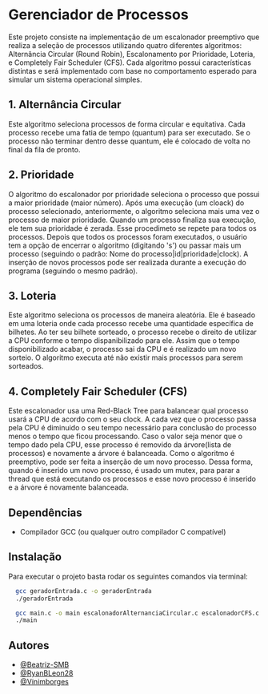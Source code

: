 
# Gerenciador de Processos

Este projeto consiste na implementação de um escalonador preemptivo que realiza a seleção de processos utilizando quatro diferentes algoritmos: Alternância Circular (Round Robin), Escalonamento por Prioridade, Loteria, e Completely Fair Scheduler (CFS). Cada algoritmo possui características distintas e será implementado com base no comportamento esperado para simular um sistema operacional simples.




## 1. Alternância Circular

Este algoritmo seleciona processos de forma circular e equitativa. Cada processo recebe uma fatia de tempo (quantum) para ser executado. Se o processo não terminar dentro desse quantum, ele é colocado de volta no final da fila de pronto.


## 2. Prioridade

O algoritmo do escalonador por prioridade seleciona o processo que possui a maior prioridade (maior número). Após uma execução (um cloack) do processo selecionado, anteriormente, o algoritmo seleciona mais uma vez o processo de maior prioridade. Quando um processo finaliza sua execução, ele tem sua prioridade é zerada. Esse procedimeto se repete para todos os processos. Depois que todos os processos foram executados, o usuário tem a opção de encerrar o algoritmo (digitando 's') ou passar mais um processo (seguindo o padrão: Nome do processo|id|prioridade|clock). A inserção de novos processos pode ser realizada durante a execução do programa (seguindo o mesmo padrão). 



## 3. Loteria

Este algoritmo seleciona os processos de maneira aleatória. Ele é baseado em uma loteria onde cada processo recebe uma quantidade específica de
bilhetes. Ao ter seu bilhete sorteado, o processo recebe o direito de utilizar a CPU conforme o tempo dispanibilizado para ele. Assim que o tempo
disponibilizado acabar, o processo sai da CPU e é realizado um novo sorteio. O algoritmo executa até não existir mais processos para serem sorteados.



## 4. Completely Fair Scheduler (CFS)

Este escalonador usa uma Red-Black Tree para balancear qual processo usará a CPU de acordo com o seu clock. A cada vez que o processo passa pela CPU é diminuido o seu tempo necessário para conclusão do processo menos o tempo que ficou processando. Caso o valor seja menor que o tempo dado pela CPU, esse processo é removido da árvore(lista de processos) e novamente a árvore é balanceada.
Como o algoritmo é preemptivo, pode ser feita a inserção de um novo processo. Dessa forma, quando é inserido um novo processo, é usado um mutex, para parar a thread que está executando os processos e esse novo processo é inserido e a árvore é novamente balanceada.


## Dependências

- Compilador GCC (ou qualquer outro compilador C compatível)


## Instalação

Para executar o projeto basta rodar os seguintes comandos via terminal:

```bash
  gcc geradorEntrada.c -o geradorEntrada
  ./geradorEntrada
```
```bash
  gcc main.c -o main escalonadorAlternanciaCircular.c escalonadorCFS.c escalonadorLoteria.c escalonadorPrioridade.c `pkg-config --cflags --libs glib-2.0`
  ./main
```

## Autores
- [@Beatriz-SMB](https://github.com/Beatriz-SMB)
- [@RyanBLeon28](https://github.com/RyanBLeon28)
- [@Vinimborges](https://github.com/Vinimborges)

